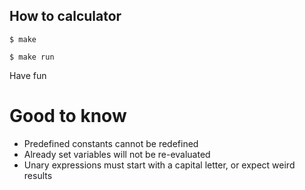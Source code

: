 ## How to calculator
```
$ make
```
```
$ make run
```
Have fun

# Good to know
* Predefined constants cannot be redefined
* Already set variables will not be re-evaluated
* Unary expressions must start with a capital letter, or expect weird results